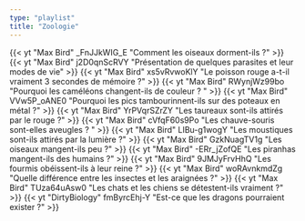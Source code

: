 ```yaml
---
type: "playlist"
title: "Zoologie"
---
```


{{< yt "Max Bird" _FnJJkWIG_E "Comment les oiseaux dorment-ils ?"  >}}
{{< yt "Max Bird" j2D0qnScRVY "Présentation de quelques parasites et leur modes de vie"  >}}
{{< yt "Max Bird" xs5vRvwoKlY "Le poisson rouge a-t-il vraiment 3 secondes de mémoire ?"  >}}
{{< yt "Max Bird" RWynjWz99bo "Pourquoi les caméléons changent-ils de couleur ? "  >}}
{{< yt "Max Bird" VVw5P_oANE0 "Pourquoi les pics tambourinnent-ils sur des poteaux en métal ?"  >}}
{{< yt "Max Bird" YrPVqrSZrZY "Les taureaux sont-ils attirés par le rouge ?"  >}}
{{< yt "Max Bird" cVfqF60s9Po "Les chauve-souris sont-elles aveugles ? "  >}}
{{< yt "Max Bird" LIBu-g1wogY "Les moustiques sont-ils attirés par la lumière ?"  >}}
{{< yt "Max Bird" GzkNuagTV1g "Les oiseaux mangent-ils peu ?"  >}}
{{< yt "Max Bird" -ERr_jZofQE "Les piranhas mangent-ils des humains ?"  >}}
{{< yt "Max Bird" 9JMJyFrvHhQ "Les fourmis obéissent-ils à leur reine ?"  >}}
{{< yt "Max Bird" woRAvnkmdZg "Quelle différence entre les insectes et les araignées ?"  >}}
{{< yt "Max Bird" TUza64uAsw0 "Les chats et les chiens se détestent-ils vraiment ?"  >}}
{{< yt "DirtyBiology" fmByrcEhj-Y "Est-ce que les dragons pourraient exister ?"  >}}
